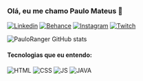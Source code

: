### Olá, eu me chamo Paulo Mateus 👋

[![Linkedin](https://img.shields.io/badge/LinkedIn-0077B5?style=for-the-badge&logo=linkedin&logoColor=white)](https://www.linkedin.com/in/paulo-mateus-d/) [![Behance](https://img.shields.io/badge/Behance-0054F7?style=for-the-badge&logo=behance&logoColor=white)](https://www.behance.net/paulomateus5) [![Instagram](https://img.shields.io/badge/Instagram-E4405F?style=for-the-badge&logo=instagram&logoColor=white)](https://www.instagram.com/paulomateusdonascimento/) [![Twitch](https://img.shields.io/badge/Twitch-9146FF?style=for-the-badge&logo=twitch&logoColor=white)](https://www.twitch.tv/palindek)

![PauloRanger GitHub stats](https://github-readme-stats.vercel.app/api?username=pauloranger123&show_icons=true&theme=merko)

#### Tecnologias que eu entendo:
<div style="display: inline_block"> 
    <img  src="https://img.shields.io/badge/HTML5-E34F26?style=for-the-badge&logo=html5&logoColor=white" alt="HTML"/>
    <img  src="https://img.shields.io/badge/CSS3-1572B6?style=for-the-badge&logo=css3&logoColor=white" alt="CSS"/>
    <img  src="https://img.shields.io/badge/JavaScript-F7DF1E?style=for-the-badge&logo=javascript&logoColor=black" alt="JS"/>
    <img  src="https://img.shields.io/badge/Java-ED8B00?style=for-the-badge&logo=java&logoColor=white" alt="JAVA"/>
</div>
